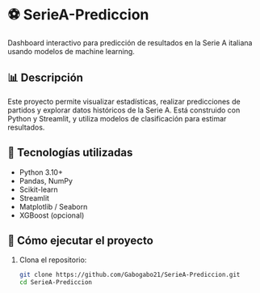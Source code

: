 # ⚽ SerieA-Prediccion

Dashboard interactivo para predicción de resultados en la Serie A italiana usando modelos de machine learning.

## 📊 Descripción

Este proyecto permite visualizar estadísticas, realizar predicciones de partidos y explorar datos históricos de la Serie A. Está construido con Python y Streamlit, y utiliza modelos de clasificación para estimar resultados.

## 🧠 Tecnologías utilizadas

- Python 3.10+
- Pandas, NumPy
- Scikit-learn
- Streamlit
- Matplotlib / Seaborn
- XGBoost (opcional)

## 🚀 Cómo ejecutar el proyecto

1. Clona el repositorio:
   ```bash
   git clone https://github.com/Gabogabo21/SerieA-Prediccion.git
   cd SerieA-Prediccion
